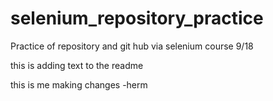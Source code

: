 # selenium_repository_practice
Practice of repository and git hub via selenium course 9/18



this is adding text to the readme

this is me making changes -herm